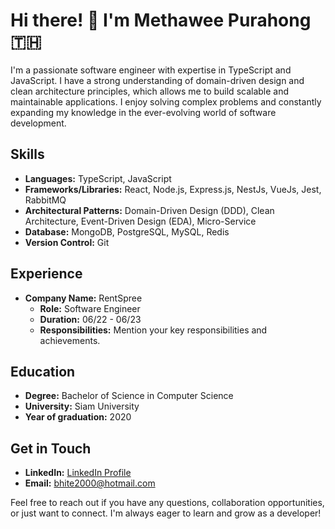 # Hi there! 👋 I'm Methawee Purahong  🇹🇭

I'm a passionate software engineer with expertise in TypeScript and JavaScript. I have a strong understanding of domain-driven design and clean architecture principles, which allows me to build scalable and maintainable applications. I enjoy solving complex problems and constantly expanding my knowledge in the ever-evolving world of software development.

## Skills

- **Languages:** TypeScript, JavaScript
- **Frameworks/Libraries:** React, Node.js, Express.js, NestJs, VueJs, Jest, RabbitMQ
- **Architectural Patterns:** Domain-Driven Design (DDD), Clean Architecture, Event-Driven Design (EDA), Micro-Service
- **Database:** MongoDB, PostgreSQL, MySQL, Redis
- **Version Control:** Git

## Experience

- **Company Name:** RentSpree
  - **Role:** Software Engineer
  - **Duration:** 06/22 - 06/23
  - **Responsibilities:** Mention your key responsibilities and achievements.

## Education

- **Degree:** Bachelor of Science in Computer Science
- **University:** Siam University
- **Year of graduation:** 2020

## Get in Touch

- **LinkedIn:** [LinkedIn Profile](https://www.linkedin.com/in/methawee-purahong-7596bb1a7)
- **Email:** bhite2000@hotmail.com

Feel free to reach out if you have any questions, collaboration opportunities, or just want to connect. I'm always eager to learn and grow as a developer!
